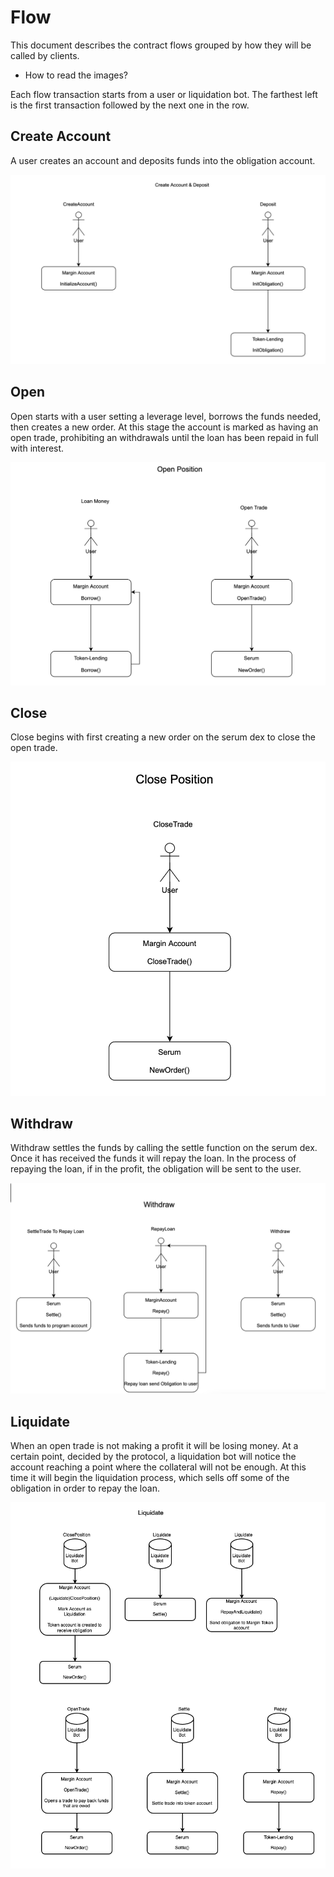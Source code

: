 # Flow

This document describes the contract flows grouped by how they will be called by clients. 

- How to read the images?

Each flow transaction starts from a user or liquidation bot. The farthest left is the first transaction followed by the next one in the row. 

## Create Account

A user creates an account and deposits funds into the obligation account. 

![Create Account](./assets/create_acc.png)

## Open

Open starts with a user setting a leverage level, borrows the funds needed, then creates a new order. At this stage the account is marked as having an open trade, prohibiting an withdrawals until the loan has been repaid in full with interest. 

![Open](./assets/open.png)

## Close

Close begins with first creating a new order on the serum dex to close the open trade.

![Close](./assets/close.png)

## Withdraw

Withdraw settles the funds by calling the settle function on the serum dex. Once it has received the funds it will repay the loan. In the process of repaying the loan, if in the profit, the obligation will be sent to the user.

![Withdraw](./assets/withdraw.png)

## Liquidate

When an open trade is not making a profit it will be losing money. At a certain point, decided by the protocol, a liquidation bot will notice the account reaching a point where the collateral will not be enough. At this time it will begin the liquidation process, which sells off some of the obligation in order to repay the loan. 

![Liquidate](./assets/liquidate.png)
